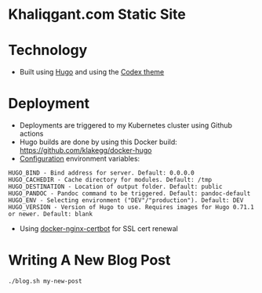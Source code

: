 Khaliqgant.com Static Site
=========

# Technology
* Built using [Hugo](https://gohugo.io/documentation/) and using the [Codex theme](https://themes.gohugo.io/hugo-theme-codex/)

# Deployment
* Deployments are triggered to my Kubernetes cluster using Github actions
* Hugo builds are done by using this Docker build: https://github.com/klakegg/docker-hugo
* [Configuration](https://github.com/klakegg/docker-hugo#configuration) environment variables:
```
HUGO_BIND - Bind address for server. Default: 0.0.0.0
HUGO_CACHEDIR - Cache directory for modules. Default: /tmp
HUGO_DESTINATION - Location of output folder. Default: public
HUGO_PANDOC - Pandoc command to be triggered. Default: pandoc-default
HUGO_ENV - Selecting environment ("DEV"/"production"). Default: DEV
HUGO_VERSION - Version of Hugo to use. Requires images for Hugo 0.71.1 or newer. Default: blank
```
* Using [docker-nginx-certbot](https://github.com/staticfloat/docker-nginx-certbot) for
SSL cert renewal

# Writing A New Blog Post
```
./blog.sh my-new-post
```

